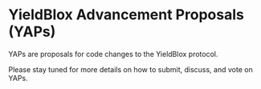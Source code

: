 # YieldBlox Advancement Proposals (YAPs)

YAPs are proposals for code changes to the YieldBlox protocol.

Please stay tuned for more details on how to submit, discuss, and vote on YAPs.
